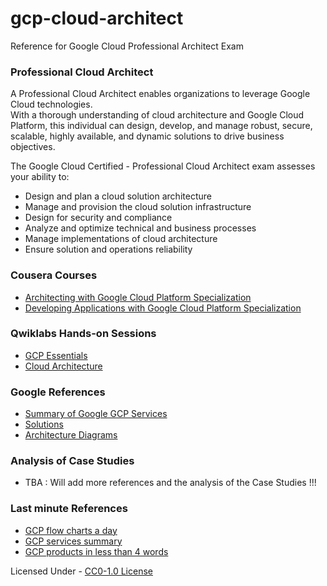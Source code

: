 # gcp-cloud-architect
Reference for Google Cloud Professional Architect Exam

### Professional Cloud Architect

A Professional Cloud Architect enables organizations to leverage Google Cloud technologies.<br> With a thorough understanding of cloud architecture and Google Cloud Platform, this individual can design, develop, and manage robust, secure, scalable, highly available, and dynamic solutions to drive business objectives.

The Google Cloud Certified - Professional Cloud Architect exam assesses your ability to:

* Design and plan a cloud solution architecture</br>
* Manage and provision the cloud solution infrastructure</br>
* Design for security and compliance</br>
* Analyze and optimize technical and business processes</br>
* Manage implementations of cloud architecture</br>
* Ensure solution and operations reliability

### Cousera Courses
* [Architecting with Google Cloud Platform Specialization](https://www.coursera.org/specializations/gcp-architecture)
* [Developing Applications with Google Cloud Platform Specialization](https://www.coursera.org/specializations/developing-apps-gcp)
### Qwiklabs Hands-on Sessions
* [GCP Essentials](https://qwiklabs.com/quests/23?locale=en)
* [Cloud Architecture](https://qwiklabs.com/quests/24?locale=en)

### Google References
* [Summary of Google GCP Services](https://cloud.google.com/terms/services)
* [Solutions](https://cloud.google.com/solutions/)
* [Architecture Diagrams](https://cloud.google.com/docs/tutorials#architecture)

### Analysis of Case Studies
* TBA : Will add more references and the analysis of the Case Studies !!!

### Last minute References
* [GCP flow charts a day](https://medium.com/google-cloud/a-gcp-flowchart-a-day-2d57cc109401)
* [GCP services summary](https://cloud.google.com/terms/services)
* [GCP products in less than 4 words](https://github.com/agasthik/GoogleCloudArchitectProfessional/blob/master/GCP-Products-Cheat-Sheet.md)

Licensed Under - [CC0-1.0 License](https://github.com/platformercloud/gcp-cloud-architect/blob/master/LICENSE)

